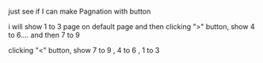 just see if I can make Pagnation with button

i will show 1 to 3 page on default page
and then clicking ">" button, show 4 to 6.... and then 7 to 9 

clicking "<" button, show 7 to 9 , 4 to 6 , 1 to 3

